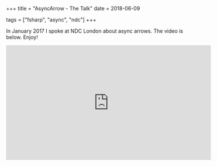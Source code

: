+++
title = "AsyncArrow - The Talk"
date = 2018-06-09

tags = ["fsharp", "async", "ndc"]
+++

In January 2017 I spoke at NDC London about async arrows. The video is below. Enjoy!

<iframe width="560" height="315" src="https://www.youtube.com/embed/GzKC4juJB48?rel=0" frameborder="0" allow="autoplay; encrypted-media" allowfullscreen></iframe>